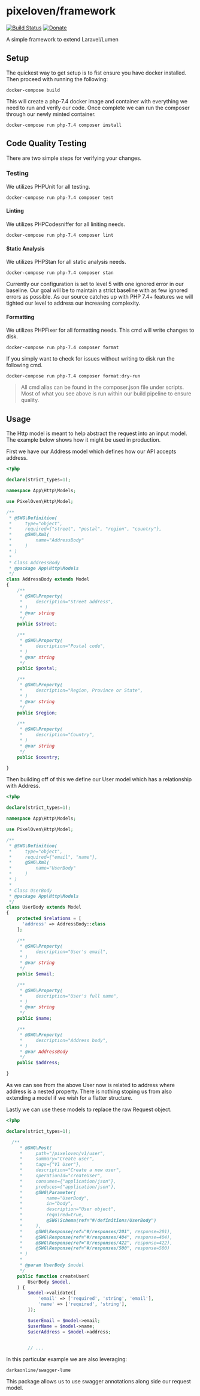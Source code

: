 # pixeloven/framework

[![Build Status](https://dev.azure.com/pixeloven/Framework/_apis/build/status/pixeloven.framework?branchName=master)](https://dev.azure.com/pixeloven/Framework/_build/latest?definitionId=1&branchName=master)
[![Donate](https://img.shields.io/badge/donate-paypal-blue.svg)](https://paypal.me/briangebel)

A simple framework to extend Laravel/Lumen

## Setup
The quickest way to get setup is to fist ensure you have docker installed. Then proceed with running the following:
```
docker-compose build
```
This will create a php-7.4 docker image and container with everything we need to run and verify our code. Once complete we can run the composer through our newly minted container.
```
docker-compose run php-7.4 composer install
```
## Code Quality Testing
There are two simple steps for verifying your changes.

### Testing
We utilizes PHPUnit for all testing.
```
docker-compose run php-7.4 composer test
```

#### Linting
We utilizes PHPCodesniffer for all liniting needs.
```
docker-compose run php-7.4 composer lint
```

#### Static Analysis
We utilizes PHPStan for all static analysis needs.
```
docker-compose run php-7.4 composer stan
```
Currently our configuration is set to level 5 with one ignored error in our baseline. Our goal will be to maintain a strict baseline with as few ignored errors as possible. As our source catches up with PHP 7.4+ features we will tighted our level to address our increasing complexity.

#### Formatting
We utilizes PHPFixer for all formatting needs. This cmd will write changes to disk. 
```
docker-compose run php-7.4 composer format
```
If you simply want to check for issues without writing to disk run the following cmd.
```
docker-compose run php-7.4 composer format:dry-run
```

> All cmd alias can be found in the composer.json file under scripts. Most of what you see above is run within our build pipeline to ensure quality.

## Usage
The Http model is meant to help abstract the request into an input model. The example below shows how it might be used in production. 

First we have our Address model which defines how our API accepts address.

```php
<?php

declare(strict_types=1);

namespace App\Http\Models;

use PixelOven\Http\Model;

/**
 * @SWG\Definition(
 *     type="object",
 *     required={"street", "postal", "region", "country"},
 *     @SWG\Xml(
 *         name="AddressBody"
 *     )
 * )
 *
 * Class AddressBody
 * @package App\Http\Models
 */
class AddressBody extends Model
{
    /**
     * @SWG\Property(
     *     description="Street address",
     * )
     * @var string
     */
    public $street;

    /**
     * @SWG\Property(
     *     description="Postal code",
     * )
     * @var string
     */
    public $postal;

    /**
     * @SWG\Property(
     *     description="Region, Province or State",
     * )
     * @var string
     */
    public $region;

    /**
     * @SWG\Property(
     *     description="Country",
     * )
     * @var string
     */
    public $country;

}
```

Then building off of this we define our User model which has a relationship with Address.
```php
<?php

declare(strict_types=1);

namespace App\Http\Models;

use PixelOven\Http\Model;

/**
 * @SWG\Definition(
 *     type="object",
 *     required={"email", "name"},
 *     @SWG\Xml(
 *         name="UserBody"
 *     )
 * )
 *
 * Class UserBody
 * @package App\Http\Models
 */
class UserBody extends Model
{
    protected $relations = [
      'address' => AddressBody::class
    ];

    /**
     * @SWG\Property(
     *     description="User's email",
     * )
     * @var string
     */
    public $email;

    /**
     * @SWG\Property(
     *     description="User's full name",
     * )
     * @var string
     */
    public $name;

    /**
     * @SWG\Property(
     *     description="Address body",
     * )
     * @var AddressBody
     */
    public $address;

}
```

As we can see from the above User now is related to address where address is a nested property. There is nothing stoping us from also extending a model if we wish for a flatter structure.

Lastly we can use these models to replace the raw Request object. 
```php
<?php

declare(strict_types=1);

  /**
     * @SWG\Post(
     *     path="/pixeloven/v1/user",
     *     summary="Create user",
     *     tags={"V1 User"},
     *     description="Create a new user",
     *     operationId="createUser",
     *     consumes={"application/json"},
     *     produces={"application/json"},
     *     @SWG\Parameter(
     *         name="UserBody",
     *         in="body",
     *         description="User object",
     *         required=true,
     *         @SWG\Schema(ref="#/definitions/UserBody")
     *     ),
     *     @SWG\Response(ref="#/responses/201", response=201),
     *     @SWG\Response(ref="#/responses/404", response=404),
     *     @SWG\Response(ref="#/responses/422", response=422),
     *     @SWG\Response(ref="#/responses/500", response=500)
     * )
     *
     * @param UserBody $model
     */
    public function createUser(
        UserBody $model,
    ) {
        $model->validate([
            'email' => ['required', 'string', 'email'],
            'name' => ['required', 'string'],
        ]);

        $userEmail = $model->email;
        $userName = $model->name;
        $userAddress = $model->address;


        // ...
```
In this particular example we are also leveraging:
```
darkaonline/swagger-lume
```
This package allows us to use swagger annotations along side our request model.
